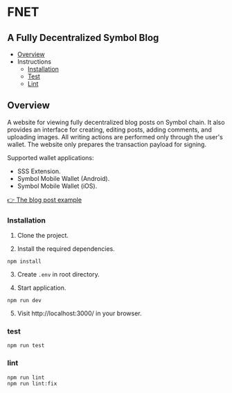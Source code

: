 # FNET
## A Fully Decentralized Symbol Blog

- [Overview](#overview)
- Instructions
    - [Installation](#installation)
    - [Test](#test)
    - [Lint](#lint)

## Overview

A website for viewing fully decentralized blog posts on Symbol chain.
It also provides an interface for creating, editing posts, adding comments, and uploading images.
All writing actions are performed only through the user's wallet.
The website only prepares the transaction payload for signing.

Supported wallet applications:
- SSS Extension.
- Symbol Mobile Wallet (Android).
- Symbol Mobile Wallet (iOS).

[👉 The blog post example](https://fnet.vercel.app/posts/TA6YDWSPAQU5CVGV5W2A5NSIJZSDAZW4VMLA7PI)

### Installation

1. Clone the project.

2. Install the required dependencies.

```
npm install
```

3. Create `.env` in root directory.

4. Start application.

```shell
npm run dev
```

5. Visit http://localhost:3000/ in your browser.

### test

```
npm run test
```

### lint

```
npm run lint
npm run lint:fix
```
